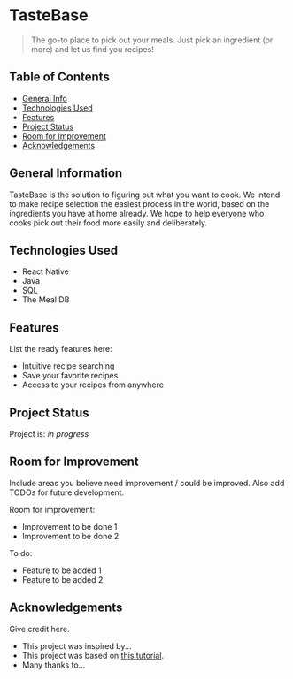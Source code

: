# TasteBase
> The go-to place to pick out your meals. Just pick an ingredient (or more) and let us find you recipes!

## Table of Contents
* [General Info](#general-information)
* [Technologies Used](#technologies-used)
* [Features](#features)
* [Project Status](#project-status)
* [Room for Improvement](#room-for-improvement)
* [Acknowledgements](#acknowledgements)
<!-- * [License](#license) -->


## General Information
TasteBase is the solution to figuring out what you want to cook. We intend to make recipe selection the easiest process in the world, based on the ingredients you have at home already.
We hope to help everyone who cooks pick out their food more easily and deliberately. 
<!-- You don't have to answer all the questions - just the ones relevant to your project. -->


## Technologies Used
- React Native
- Java
- SQL
- The Meal DB


## Features
List the ready features here:
- Intuitive recipe searching
- Save your favorite recipes
- Access to your recipes from anywhere


## Project Status
Project is: _in progress_


## Room for Improvement
Include areas you believe need improvement / could be improved. Also add TODOs for future development.

Room for improvement:
- Improvement to be done 1
- Improvement to be done 2

To do:
- Feature to be added 1
- Feature to be added 2


## Acknowledgements
Give credit here.
- This project was inspired by...
- This project was based on [this tutorial](https://www.example.com).
- Many thanks to...



<!-- Optional -->
<!-- ## License -->
<!-- This project is open source and available under the [... License](). -->

<!-- You don't have to include all sections - just the one's relevant to your project -->